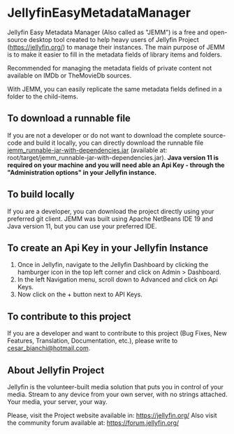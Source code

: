 # JellyfinEasyMetadataManager

Jellyfin Easy Metadata Manager (Also called as "JEMM") is a free and open-source desktop tool created to help heavy users of Jellyfin Project (https://jellyfin.org/) to manage their instances.
The main purpose of JEMM is to make it easier to fill in the metadata fields of library items and folders. 

Recommended for managing the metadata fields of private content not available on IMDb or TheMovieDb sources.

With JEMM, you can easily replicate the same metadata fields defined in a folder to the child-items.

## To download a runnable file
If you are not a developer or do not want to download the complete source-code and build it locally, you can directly download the runnable file [jemm_runnable-jar-with-dependencies.jar](target/jemm_runnable-jar-with-dependencies.jar) (available at: root/target/jemm_runnable-jar-with-dependencies.jar). 
**Java version 11 is required on your machine and you will need able an Api Key - through the "Administration options" in your Jellyfin instance.**

## To build locally
If you are a developer, you can download the project directly using your preferred git client. 
JEMM was built using Apache NetBeans IDE 19 and Java version 11, but you can use your preferred IDE.

## To create an Api Key in your Jellyfin Instance
1. Once in Jellyfin, navigate to the Jellyfin Dashboard by clicking the hamburger icon in the top left corner and click on Admin > Dashboard. 
2. In the left Navigation menu, scroll down to Advanced and click on Api Keys. 
3. Now click on the + button next to API Keys.

## To contribute to this project
If you are a developer and want to contribute to this project (Bug Fixes, New Features, Translation, Documentation, etc.), please write to cesar_bianchi@hotmail.com.

## About Jellyfin Project
Jellyfin is the volunteer-built media solution that puts you in control of your media. 
Stream to any device from your own server, with no strings attached. Your media, your server, your way.

Please, visit the Project website available in: https://jellyfin.org/
Also visit the community forum available at: https://forum.jellyfin.org/
